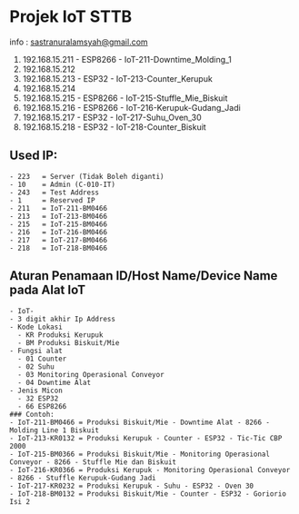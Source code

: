# Projek IoT STTB
info : sastranuralamsyah@gmail.com

1. 192.168.15.211 - ESP8266 - IoT-211-Downtime_Molding_1
2. 192.168.15.212
3. 192.168.15.213 - ESP32 - IoT-213-Counter_Kerupuk
4. 192.168.15.214
5. 192.168.15.215 - ESP8266	- IoT-215-Stuffle_Mie_Biskuit
6. 192.168.15.216 - ESP8266 - IoT-216-Kerupuk-Gudang_Jadi
7. 192.168.15.217 - ESP32 - IoT-217-Suhu_Oven_30
8. 192.168.15.218 - ESP32 - IoT-218-Counter_Biskuit

## Used IP:
```
- 223	= Server (Tidak Boleh diganti)
- 10	= Admin (C-010-IT)
- 243	= Test Address
- 1		= Reserved IP
- 211	= IoT-211-BM0466
- 213	= IoT-213-BM0466
- 215	= IoT-215-BM0466
- 216	= IoT-216-BM0466
- 217	= IoT-217-BM0466
- 218	= IoT-218-BM0466
```

## Aturan Penamaan ID/Host Name/Device Name pada Alat IoT
```
- IoT-
- 3 digit akhir Ip Address
- Kode Lokasi
  - KR Produksi Kerupuk
  - BM Produksi Biskuit/Mie
- Fungsi alat
  - 01 Counter
  - 02 Suhu
  - 03 Monitoring Operasional Conveyor
  - 04 Downtime Alat
- Jenis Micon
  - 32 ESP32
  - 66 ESP8266
### Contoh:
- IoT-211-BM0466 = Produksi Biskuit/Mie - Downtime Alat - 8266 - Molding Line 1 Biskuit
- IoT-213-KR0132 = Produksi Kerupuk - Counter - ESP32 - Tic-Tic CBP 2000
- IoT-215-BM0366 = Produksi Biskuit/Mie - Monitoring Operasional Conveyor - 8266 - Stuffle Mie dan Biskuit
- IoT-216-KR0366 = Produksi Kerupuk - Monitoring Operasional Conveyor - 8266 - Stuffle Kerupuk-Gudang Jadi
- IoT-217-KR0232 = Produksi Kerupuk - Suhu - ESP32 - Oven 30
- IoT-218-BM0132 = Produksi Biskuit/Mie - Counter - ESP32 - Goriorio Isi 2
```
